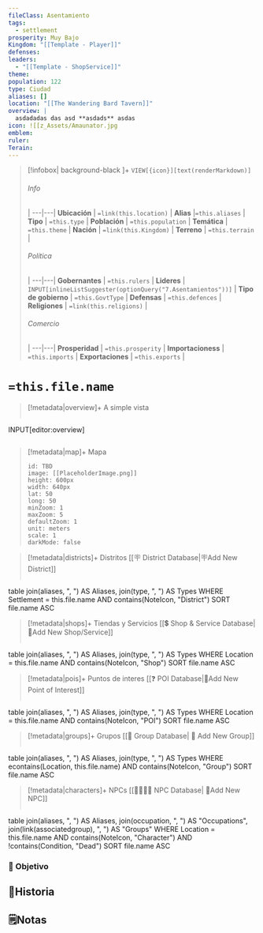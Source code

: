 ```yaml
---
fileClass: Asentamiento
tags:
  - settlement
prosperity: Muy Bajo
Kingdom: "[[Template - Player]]"
defenses: 
leaders:
  - "[[Template - ShopService]]"
theme: 
population: 122
type: Ciudad
aliases: []
location: "[[The Wandering Bard Tavern]]"
overview: |
  asdadadas das asd **asdads** asdas
icon: ![[z_Assets/Amaunator.jpg
emblem: 
ruler: 
Terain: 
---
```


> [!infobox| background-black ]+
> `VIEW[{icon}][text(renderMarkdown)]`
> ###### Info
>  |
> ---|---|
>  **Ubicación** | `=link(this.location)` |
> **Alias** |`=this.aliases` |
> **Tipo** | `=this.type` |
> **Población** | `=this.population` |
> **Temática** | `=this.theme` |
> **Nación** | `=link(this.Kingdom)` |
> **Terreno** | `=this.terrain` |
> ###### Política
>  |
> ---|---|
> **Gobernantes** | `=this.rulers` |
> **Lideres** | `INPUT[inlineListSuggester(optionQuery("7.Asentamientos"))]` |
> **Tipo de gobierno** | `=this.GovtType` |
> **Defensas** | `=this.defences` |
> **Religiones** | `=link(this.religions)` |
> ###### Comercio
>  |
> ---|---|
> **Prosperidad** | `=this.prosperity` |
> **Importacioness** | `=this.imports` |
> **Exportaciones** | `=this.exports` |
# **`=this.file.name`**
> [!metadata|overview]+ A simple vista 
> ```meta-bind
INPUT[editor:overview]
>```


> [!metadata|map]+ Mapa
> ```leaflet
> id: TBD
> image: [[PlaceholderImage.png]]
> height: 600px
> width: 640px
> lat: 50
> long: 50
> minZoom: 1
> maxZoom: 5
> defaultZoom: 1
> unit: meters
> scale: 1
> darkMode: false
> ```

> [!metadata|districts]+ Distritos
> [[🪧 District Database|🪧Add New District]]
> ```dataview
table join(aliases, ", ") AS Aliases, join(type, ", ") AS Types
WHERE Settlement = this.file.name AND contains(NoteIcon, "District")
SORT file.name ASC

> [!metadata|shops]+ Tiendas y Servicios
> [[💲 Shop & Service Database|📝Add New Shop/Service]]
> ```dataview
table join(aliases, ", ") AS Aliases, join(type, ", ") AS Types
WHERE Location = this.file.name AND contains(NoteIcon, "Shop")
SORT file.name ASC

> [!metadata|pois]+ Puntos de interes
> [[❓ POI Database|📝Add New Point of Interest]]
> ```dataview
table join(aliases, ", ") AS Aliases, join(type, ", ") AS Types
WHERE Location = this.file.name AND contains(NoteIcon, "POI")
SORT file.name ASC

> [!metadata|groups]+ Grupos
> [[🔰 Group Database| 🔰 Add New Group]]
> ```dataview
table join(aliases, ", ") AS Aliases, join(type, ", ") AS Types
WHERE econtains(Location, this.file.name) AND contains(NoteIcon, "Group")
SORT file.name ASC

> [!metadata|characters]+ NPCs
> [[👨‍👩‍👧‍👦 NPC Database| 📝Add New NPC]]
> ```dataview
table join(aliases, ", ") AS Aliases, join(occupation, ", ") AS "Occupations", join(link(associatedgroup), ", ") AS "Groups"
WHERE Location = this.file.name AND contains(NoteIcon, "Character") AND !contains(Condition, "Dead")
SORT file.name ASC

### 🎯 Objetivo

## 📜Historia

## 🗒️Notas


